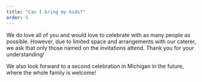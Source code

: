 ```yaml
---
title: "Can I bring my kids?"
order: 5
---
```


We do love all of you and would love to celebrate with as many people as possible. However, due to limited space and arrangements with our caterer, we ask that only those named on the invitations attend. Thank you for your understanding!

We also look forward to a second celebration in Michigan in the future, where the whole family is welcome!